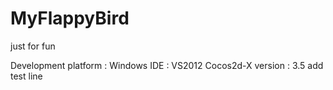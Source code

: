 # MyFlappyBird
just for fun

Development platform : Windows
IDE                  : VS2012
Cocos2d-X  version   : 3.5
add test line